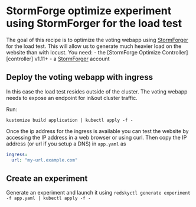 # StormForge optimize experiment using StormForger for the load test

The goal of this recipe is to optimize the voting webapp using [StormForger](https://stormforger.com) for the load test. 
This will allow us to generate much heavier load on the website than with locust. 
You need:
    - the [StormForge Optimize Controller][controller] v1.11+
    - a [StormForger](https://stormforger.com) account

## Deploy the voting webapp with ingress

In this case the load test resides outside of the cluster. The voting webapp needs to expose an endpoint for in&out cluster traffic.

Run:

```terminal
kustomize build application | kubectl apply -f -
```

Once the ip address for the ingress is available you can test the website by accessing the IP address in a web browser or using curl. Then copy the IP address (or url if you setup a DNS) in `app.yaml` as

```yaml
ingress:
  url: "my-url.example.com"
```

## Create an experiment

Generate an experiment and launch it using `redskyctl generate experiment -f app.yaml | kubectl apply -f -`
